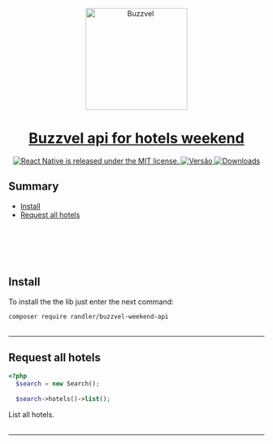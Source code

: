 <p align="center">
  <a href="https://github.com/randler/buzzvel-weekend-api">
    <img alt="Buzzvel" src="https://buzzvel.com/images/buzzvel.png" width="200">
  </a>
</p>

<h1 align="center">
  <a href="https://github.com/randler/buzzvel-weekend-api">
    Buzzvel api for hotels weekend
  </a>
</h1>

<p align="center">
  <a href="https://github.com/php/php-src/blob/master/LICENSE">
    <img src="https://img.shields.io/badge/license-MIT-blue.svg" alt="React Native is released under the MIT license." />
  </a>
  <a href="https://github.com/randler/buzzvel-weekend-api/releases">
    <img src="https://img.shields.io/badge/vers%C3%A3o-0.0.1-green" alt="Versão" />
  </a>
  <a href="https://github.com/randler/buzzvel-weekend-api/releases">
    <img src="https://img.shields.io/packagist/dt/randler/adiq-php.svg" alt="Downloads" />
  </a>
</p>

## Summary

- [Install](#install)
- [Request all hotels](#request-all-hotels)
<br>
<br>
<br>
<br>


## Install

To install the the lib just enter the next command:

`composer require randler/buzzvel-weekend-api`
<br>
<br>
<hr>

## Request all hotels

```php
<?php
  $search = new Search();
  
  $search->hotels()->list();
```

List all hotels.
<br>
<br>
<hr>